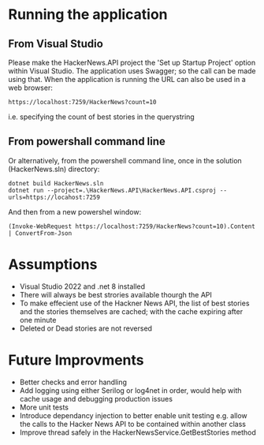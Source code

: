 # Running the application

## From Visual Studio

 Please make the HackerNews.API project the 'Set up Startup Project' option within Visual Studio. The application uses Swagger; so the call can be made using that. When the application is running the URL can also be used in a web browser:

	https://localhost:7259/HackerNews?count=10

i.e. specifying the count of best stories in the querystring

## From powershall command line

Or alternatively, from the powershell command line, once in the solution (HackerNews.sln) directory:

	dotnet build HackerNews.sln
	dotnet run --project=.\HackerNews.API\HackerNews.API.csproj --urls=https://locahost:7259

And then from a new powershel window:

	(Invoke-WebRequest https://localhost:7259/HackerNews?count=10).Content | ConvertFrom-Json

# Assumptions

- Visual Studio 2022 and .net 8 installed
- There will always be best strories available thourgh the API
- To make effecient use of the Hackner News API, the list of best stories and the stories themselves are cached; with the cache expiring after one minute
- Deleted or Dead stories are not reversed

# Future Improvments

- Better checks and error handling
- Add logging using either Serilog or log4net in order, would help with cache usage and debugging production issues
- More unit tests
- Introduce dependancy injection to better enable unit testing e.g. allow the calls to the Hacker News API to be contained within another class
- Improve thread safely in the HackerNewsService.GetBestStories method